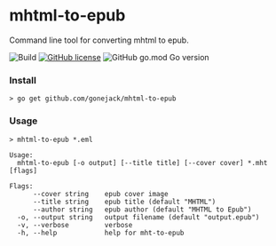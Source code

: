 # mhtml-to-epub

Command line tool for converting mhtml to epub.

![Build](https://github.com/gonejack/mhtml-to-epub/actions/workflows/go.yml/badge.svg)
[![GitHub license](https://img.shields.io/github/license/gonejack/mhtml-to-epub.svg?color=blue)](LICENSE)
![GitHub go.mod Go version](https://img.shields.io/github/go-mod/go-version/gonejack/mhtml-to-epub)

### Install
```shell
> go get github.com/gonejack/mhtml-to-epub
```

### Usage
```shell
> mhtml-to-epub *.eml
```
```
Usage:
  mhtml-to-epub [-o output] [--title title] [--cover cover] *.mht [flags]

Flags:
      --cover string    epub cover image
      --title string    epub title (default "MHTML")
      --author string   epub author (default "MHTML to Epub")
  -o, --output string   output filename (default "output.epub")
  -v, --verbose         verbose
  -h, --help            help for mht-to-epub
```
